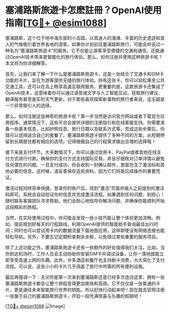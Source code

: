 # 塞浦路斯旅遊卡怎麽註冊？OpenAI使用指南[[TG💪+ @esim1088](https://t.me/s/esim1088)]

塞浦路斯，这个位于地中海东部的小岛国，以其迷人的海滩、丰富的历史遗迹和宜人的气候吸引着世界各地的游客。如果你计划前往塞浦路斯旅行，可能会听说过一种名为“塞浦路斯旅遊卡”的服务。它不仅能让游客享受便捷的交通和通信，还能通过OpenAI技术带来更智能化的旅行体验。那么，如何注册并使用这种旅游卡呢？本文将为你详细解答。

首先，让我们来了解一下什么是塞浦路斯旅遊卡。这是一张结合了交通卡和SIM卡功能的卡片，旨在为游客提供无缝的旅行体验。持有这张卡，你可以轻松乘坐公共交通工具，还可以在岛上畅享高速互联网服务。更重要的是，这款旅游卡还集成了OpenAI技术，这意味着你可以通过语音或文字与人工智能互动，获取旅行建议、翻译服务甚至是实时天气更新。对于那些喜欢探索新事物的旅行者来说，这无疑是一个非常吸引人的选择。

那么，如何注册这张神奇的旅游卡呢？第一步当然是访问官方网站或者下载官方应用程序。通常情况下，这些平台会提供详细的注册指引和在线客服支持。你需要准备一些基本信息，比如护照信息、旅行日期以及联系方式等。完成这些步骤后，你就可以选择适合自己的套餐了。塞浦路斯旅遊卡提供了多种不同的方案，从短期停留到长期居住都有相应的选项。记得根据自己的行程需求做出合理的选择哦！

接下来是支付环节。大多数情况下，你可以通过信用卡、PayPal或者其他在线支付方式进行付款。确保你的支付方式支持国际交易，并且仔细核对订单详情以避免任何潜在的问题。一旦支付成功，你会收到一封确认邮件，里面包含了激活码和其他必要的信息。这时候，请妥善保存这些资料，因为它们将是后续操作的重要凭证。

激活过程同样简单快捷。登录你的账户后，找到“激活”页面并输入之前提到的激活码即可。系统会自动验证你的信息并完成激活流程。如果遇到任何问题，别担心！随时联系客服团队寻求帮助。他们会耐心地指导你解决问题，并确保你能顺利开始这段精彩的旅程。

当然，在实际使用过程中，你可能会发现一些小技巧能让整个体验更加流畅。例如，提前规划好每天的行程路线，利用OpenAI提供的智能助手查询最佳出行时间；同时也可以尝试用卡内的数据流量下载地图应用，这样即使没有网络连接也能轻松导航。另外，不要忘记定期检查剩余余额，以免错过某些重要的服务项目。

除了上述功能之外，塞浦路斯旅遊卡还有一些额外的好处值得我们关注。比如，当你到达机场时，工作人员会主动协助你安装SIM卡并调试设备，让你一落地就能立即享受高速上网的乐趣。此外，许多酒店和餐厅也支持刷卡消费，大大简化了支付流程。可以说，这张小小的卡片几乎涵盖了旅行中所需的所有便利设施。

最后再强调一下：无论你是第一次来到塞浦路斯还是已经多次造访这里，拥有一张塞浦路斯旅遊卡都会让整个旅程变得更加愉快和高效。它不仅仅是一张普通的卡片，更是通往未来智能旅行世界的钥匙。所以赶快行动起来吧！现在就去官网注册一张属于自己的塞浦路斯旅遊卡，开启一段充满惊喜与乐趣的假期吧！

[[TG💪+ @esim1088](https://t.me/s/esim1088) ![Image](https://i.postimg.cc/4NQfJmqS/Snipaste-2025-05-13-00-14-12.png)]